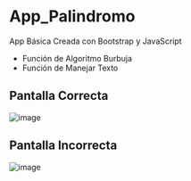 # App_Palindromo
App Básica Creada con Bootstrap y JavaScript
* Función de Algoritmo Burbuja
* Función de Manejar Texto

## Pantalla Correcta
![image](https://user-images.githubusercontent.com/23177282/113451018-b6866200-93c6-11eb-8ba0-d083feb1ba86.png)

## Pantalla Incorrecta
![image](https://user-images.githubusercontent.com/23177282/113451198-1c72e980-93c7-11eb-9308-99945db0ea1d.png)





